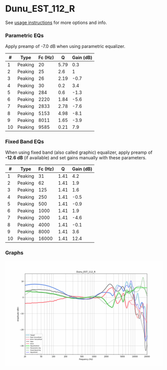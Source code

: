 # Dunu_EST_112_R
See [usage instructions](https://github.com/jaakkopasanen/AutoEq#usage) for more options and info.

### Parametric EQs
Apply preamp of -7.0 dB when using parametric equalizer.

|   # | Type    |   Fc (Hz) |    Q |   Gain (dB) |
|-----|---------|-----------|------|-------------|
|   1 | Peaking |        20 | 5.79 |         0.3 |
|   2 | Peaking |        25 | 2.6  |         1   |
|   3 | Peaking |        26 | 2.19 |        -0.7 |
|   4 | Peaking |        30 | 0.2  |         3.4 |
|   5 | Peaking |       284 | 0.6  |        -1.3 |
|   6 | Peaking |      2220 | 1.84 |        -5.6 |
|   7 | Peaking |      2833 | 2.78 |        -7.6 |
|   8 | Peaking |      5153 | 4.98 |        -8.1 |
|   9 | Peaking |      8011 | 1.65 |        -3.9 |
|  10 | Peaking |      9585 | 0.21 |         7.9 |

### Fixed Band EQs
When using fixed band (also called graphic) equalizer, apply preamp of **-12.6 dB** (if available) and set gains manually with these parameters.

|   # | Type    |   Fc (Hz) |    Q |   Gain (dB) |
|-----|---------|-----------|------|-------------|
|   1 | Peaking |        31 | 1.41 |         4.2 |
|   2 | Peaking |        62 | 1.41 |         1.9 |
|   3 | Peaking |       125 | 1.41 |         1.6 |
|   4 | Peaking |       250 | 1.41 |        -0.5 |
|   5 | Peaking |       500 | 1.41 |        -0.9 |
|   6 | Peaking |      1000 | 1.41 |         1.9 |
|   7 | Peaking |      2000 | 1.41 |        -4.6 |
|   8 | Peaking |      4000 | 1.41 |        -0.1 |
|   9 | Peaking |      8000 | 1.41 |         3.6 |
|  10 | Peaking |     16000 | 1.41 |        12.4 |

### Graphs
![](./Dunu_EST_112_R.png)
